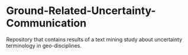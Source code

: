 # Ground-Related-Uncertainty-Communication
Repository that contains results of a text mining study about uncertainty terminology in geo-disciplines.
